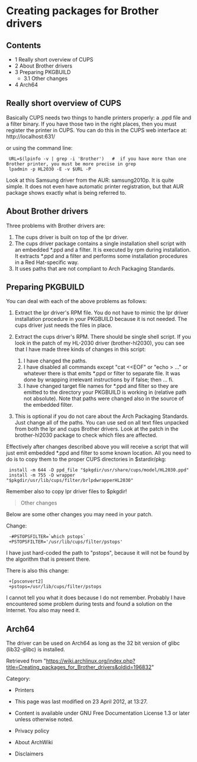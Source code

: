 Creating packages for Brother drivers
=====================================

Contents
--------

-   1 Really short overview of CUPS
-   2 About Brother drivers
-   3 Preparing PKGBUILD
    -   3.1 Other changes
-   4 Arch64

Really short overview of CUPS
-----------------------------

Basically CUPS needs two things to handle printers properly: a .ppd file
and a filter binary. If you have those two in the right places, then you
must register the printer in CUPS. You can do this in the CUPS web
interface at: http://localhost:631/

or using the command line:

     URL=$(lpinfo -v | grep -i 'Brother')	#  if you have more than one Brother printer, you must be more precise in grep
     lpadmin -p HL2030 -E -v $URL -P

Look at this Samsung driver from the AUR: samsung2010p. It is quite
simple. It does not even have automatic printer registration, but that
AUR package shows exactly what is being referred to.

About Brother drivers
---------------------

Three problems with Brother drivers are:

1.  The cups driver is built on top of the lpr driver.
2.  The cups driver package contains a single installation shell script
    with an embedded *.ppd and a filter. It is executed by rpm during
    installation. It extracts *.ppd and a filter and performs some
    installation procedures in a Red Hat-specific way.
3.  It uses paths that are not compliant to Arch Packaging Standards.

Preparing PKGBUILD
------------------

You can deal with each of the above problems as follows:

1.  Extract the lpr driver's RPM file. You do not have to mimic the lpr
    driver installation procedure in your PKGBUILD because it is not
    needed. The cups driver just needs the files in place.
2.  Extract the cups driver's RPM. There should be single shell script.
    If you look in the patch of my HL-2030 driver (brother-hl2030), you
    can see that I have made three kinds of changes in this script:
    1.  I have changed the paths.
    2.  I have disabled all commands except "cat <<EOF" or "echo > ..."
        or whatever there is that emits *.ppd or filter to separate
        file. It was done by wrapping irrelevant instructions by
        if false; then ... fi.
    3.  I have changed target file names for *.ppd and filter so they
        are emitted to the directory your PKGBUILD is working in
        (relative path not absolute). Note that paths were changed also
        in the source of the embedded filter.

3.  This is optional if you do not care about the Arch Packaging
    Standards. Just change all of the paths. You can use sed on all text
    files unpacked from both the lpr and cups Brother drivers. Look at
    the patch in the brother-hl2030 package to check which files are
    affected.

Effectively after changes described above you will receive a script that
will just emit embedded *.ppd and filter to some known location. All you
need to do is to copy them to the proper CUPS directories in
$stardir/pkg:

     install -m 644 -D ppd_file "$pkgdir/usr/share/cups/model/HL2030.ppd"
     install -m 755 -D wrapper  "$pkgdir/usr/lib/cups/filter/brlpdwrapperHL2030"

Remember also to copy lpr driver files to $pkgdir!

> Other changes

Below are some other changes you may need in your patch.

Change:

     -#PSTOPSFILTER=`which pstops`
     +PSTOPSFILTER='/usr/lib/cups/filter/pstops'

I have just hard-coded the path to "pstops", because it will not be
found by the algorithm that is present there.

There is also this change:

     +[psconvert2]
     +pstops=/usr/lib/cups/filter/pstops

I cannot tell you what it does because I do not remember. Probably I
have encountered some problem during tests and found a solution on the
Internet. You also may need it.

Arch64
------

The driver can be used on Arch64 as long as the 32 bit version of glibc
(lib32-glibc) is installed.

Retrieved from
"https://wiki.archlinux.org/index.php?title=Creating_packages_for_Brother_drivers&oldid=196832"

Category:

-   Printers

-   This page was last modified on 23 April 2012, at 13:27.
-   Content is available under GNU Free Documentation License 1.3 or
    later unless otherwise noted.
-   Privacy policy
-   About ArchWiki
-   Disclaimers
